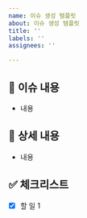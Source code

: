 ```yaml
---
name: 이슈 생성 템플릿
about: 이슈 생성 템플릿
title: ''
labels: ''
assignees: ''

---
```


## 📄 이슈 내용
- 내용

## 📝 상세 내용
- 내용


## ✅ 체크리스트
- [x] 할 일 1
